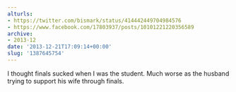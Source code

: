 ```yaml
---
alturls:
- https://twitter.com/bismark/status/414442449704984576
- https://www.facebook.com/17803937/posts/10101221220356589
archive:
- 2013-12
date: '2013-12-21T17:09:14+00:00'
slug: '1387645754'
---
```


I thought finals sucked when I was the student. Much worse as the husband trying to support his wife through finals.

